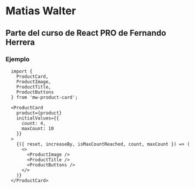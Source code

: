 # Matias Walter

## Parte del curso de React PRO de Fernando Herrera

### Ejemplo

```tsx
  import {
    ProductCard,
    ProductImage,
    ProductTitle,
    ProductButtons
  } from 'mw-product-card';
```

```tsx
  <ProductCard 
    product={product}
    initialValues={{
      count: 4,
      maxCount: 10
    }}
  >
    {({ reset, increaseBy, isMaxCountReached, count, maxCount }) => (
      <>
        <ProductImage />
        <ProductTitle />
        <ProductButtons />
      </>
    )}
  </ProductCard>
```
